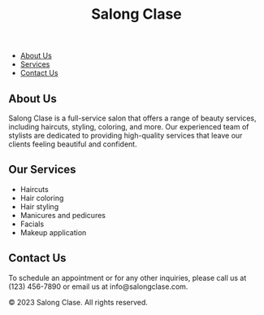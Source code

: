 <!DOCTYPE html>
<html>
  <head>
    <title>Salong Clase</title>
    <meta charset="UTF-8">
    <meta name="viewport" content="width=device-width, initial-scale=1.0">
  </head>
  <body>
    <header>
      <h1>Salong Clase</h1>
    </header>
    <nav>
      <ul>
        <li><a href="#about">About Us</a></li>
        <li><a href="#services">Services</a></li>
        <li><a href="#contact">Contact Us</a></li>
      </ul>
    </nav>
    <main>
      <section id="about">
        <h2>About Us</h2>
        <p>Salong Clase is a full-service salon that offers a range of beauty services, including haircuts, styling, coloring, and more. Our experienced team of stylists are dedicated to providing high-quality services that leave our clients feeling beautiful and confident.</p>
      </section>
      <section id="services">
        <h2>Our Services</h2>
        <ul>
          <li>Haircuts</li>
          <li>Hair coloring</li>
          <li>Hair styling</li>
          <li>Manicures and pedicures</li>
          <li>Facials</li>
          <li>Makeup application</li>
        </ul>
      </section>
      <section id="contact">
        <h2>Contact Us</h2>
        <p>To schedule an appointment or for any other inquiries, please call us at (123) 456-7890 or email us at info@salongclase.com.</p>
      </section>
    </main>
    <footer>
      <p>&copy; 2023 Salong Clase. All rights reserved.</p>
    </footer>
  </body>
</html>
